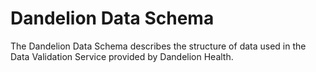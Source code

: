 # Dandelion Data Schema

The Dandelion Data Schema describes the structure of data used in the Data Validation Service provided by Dandelion Health.